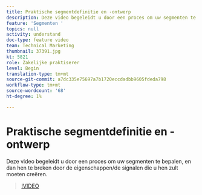 ```yaml
---
title: Praktische segmentdefinitie en -ontwerp
description: Deze video begeleidt u door een proces om uw segmenten te bepalen, en dan hen te breken door de eigenschappen/de signalen die u hen zult moeten creëren.
feature: 'Segmenten '
topics: null
activity: understand
doc-type: feature video
team: Technical Marketing
thumbnail: 37391.jpg
kt: 5821
role: Zakelijke praktiserer
level: Begin
translation-type: tm+mt
source-git-commit: a7dc335e75697a7b1720eccdadbb9605fdeda798
workflow-type: tm+mt
source-wordcount: '68'
ht-degree: 1%

---
```



# Praktische segmentdefinitie en -ontwerp

Deze video begeleidt u door een proces om uw segmenten te bepalen, en dan hen te breken door de eigenschappen/de signalen die u hen zult moeten creëren.

>[!VIDEO](https://video.tv.adobe.com/v/37391/?quality=12&learn=on)
